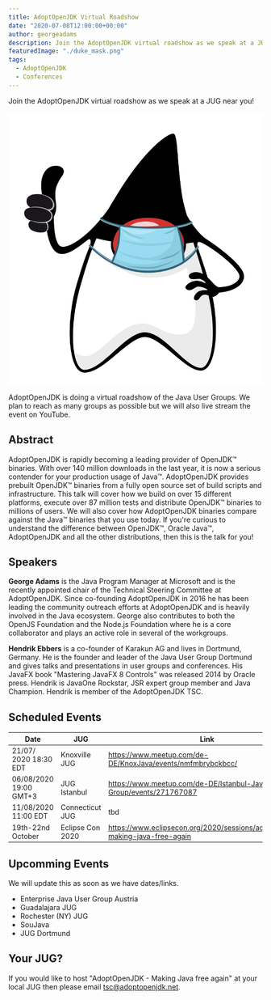```yaml
---
title: AdoptOpenJDK Virtual Roadshow
date: "2020-07-08T12:00:00+00:00"
author: georgeadams
description: Join the AdoptOpenJDK virtual roadshow as we speak at a JUG near you!
featuredImage: "./duke_mask.png"
tags:
  - AdoptOpenJDK
  - Conferences
---
```

Join the AdoptOpenJDK virtual roadshow as we speak at a JUG near you!

![Duke with mask](./duke_mask.png)

AdoptOpenJDK is doing a virtual roadshow of the Java User Groups. We plan to reach as many groups as possible but we will also live stream the event on YouTube.

## Abstract
AdoptOpenJDK is rapidly becoming a leading provider of OpenJDK™ binaries. With over 140 million downloads in the last year, it is now a serious contender for your production usage of Java™. AdoptOpenJDK provides prebuilt OpenJDK™ binaries from a fully open source set of build scripts and infrastructure. This talk will cover how we build on over 15 different platforms, execute over 87 million tests and distribute OpenJDK™ binaries to millions of users. We will also cover how AdoptOpenJDK binaries compare against the Java™ binaries that you use today. If you're curious to understand the difference between OpenJDK™, Oracle Java™, AdoptOpenJDK and all the other distributions, then this is the talk for you!

## Speakers
**George Adams** is the Java Program Manager at Microsoft and is the recently appointed chair of the Technical Steering Committee at AdoptOpenJDK. Since co-founding AdoptOpenJDK in 2016 he has been leading the community outreach efforts at AdoptOpenJDK and is heavily involved in the Java ecosystem. George also contributes to both the OpenJS Foundation and the Node.js Foundation where he is a core collaborator and plays an active role in several of the workgroups.

**Hendrik Ebbers** is a co-founder of Karakun AG and lives in Dortmund, Germany. He is the founder and leader of the Java User Group Dortmund and gives talks and presentations in user groups and conferences. His JavaFX book "Mastering JavaFX 8 Controls" was released 2014 by Oracle press. Hendrik is JavaOne Rockstar, JSR expert group member and Java Champion. Hendrik is member of the AdoptOpenJDK TSC.

## Scheduled Events
| Date | JUG | Link |
|---|---|---|
| 21/07/ 2020 18:30 EDT | Knoxville JUG  |  https://www.meetup.com/de-DE/KnoxJava/events/nmfmbrybckbcc/ |
| 06/08/2020  19:00 GMT+3 | JUG Istanbul |  https://www.meetup.com/de-DE/Istanbul-Java-User-Group/events/271767087 |  
| 11/08/2020  11:00 EDT | Connecticut JUG  | tbd |
| 19th-22nd October | Eclipse Con 2020 | https://www.eclipsecon.org/2020/sessions/adoptopenjdk-making-java-free-again |

## Upcomming Events
We will update this as soon as we have dates/links.
- Enterprise Java User Group Austria
- Guadalajara JUG
- Rochester (NY) JUG
- SouJava
- JUG Dortmund

## Your JUG?
If you would like to host "AdoptOpenJDK - Making Java free again" at your local JUG then please email tsc@adoptopenjdk.net.
